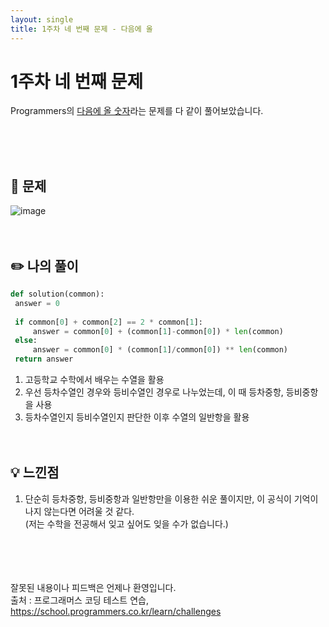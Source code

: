 ```yaml
---
layout: single
title: 1주차 네 번째 문제 - 다음에 올 
---
```






# 1주차 네 번째 문제
Programmers의 [다음에 올 숫자](https://school.programmers.co.kr/learn/courses/30/lessons/120924)라는 문제를 다 같이 풀어보았습니다.





<br><br><br>
 ## 📖 문제
 ![image](https://user-images.githubusercontent.com/97678547/221121950-fb6ac95f-e30c-43d9-80a1-f09ea64bf24c.png)
 <br><br><br>
 ## ✏️ 나의 풀이

  ```python
  def solution(common):
   answer = 0
   
   if common[0] + common[2] == 2 * common[1]:
       answer = common[0] + (common[1]-common[0]) * len(common)
   else:
       answer = common[0] * (common[1]/common[0]) ** len(common)
   return answer
  ```
  1. 고등학교 수학에서 배우는 수열을 활용
  2. 우선 등차수열인 경우와 등비수열인 경우로 나누었는데, 이 때 등차중항, 등비중항을 사용
  3. 등차수열인지 등비수열인지 판단한 이후 수열의 일반항을 활용
  <br><br><br>
 ## 💡 느낀점
  1. 단순히 등차중항, 등비중항과 일반항만을 이용한 쉬운 풀이지만, 이 공식이 기억이 나지 않는다면 어려울 것 같다. <br>
  (저는 수학을 전공해서 잊고 싶어도 잊을 수가 없습니다.)

<br><br><br><br>
잘못된 내용이나 피드백은 언제나 환영입니다. <br>
출처 : 프로그래머스 코딩 테스트 연습, https://school.programmers.co.kr/learn/challenges
